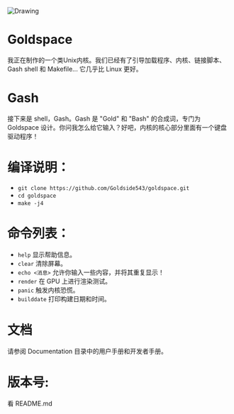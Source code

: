 ![Drawing](https://github.com/user-attachments/assets/341a14bd-a23a-4742-ac67-bb30a29c6892)

# Goldspace
我正在制作的一个类Unix内核。我们已经有了引导加载程序、内核、链接脚本、Gash shell 和 Makefile...
它几乎比 Linux 更好。

# Gash
接下来是 shell，Gash。Gash 是 "Gold" 和 "Bash" 的合成词，专门为 Goldspace 设计。你问我怎么给它输入？好吧，内核的核心部分里面有一个键盘驱动程序！

# 编译说明：
* `git clone https://github.com/Goldside543/goldspace.git`
* `cd goldspace`
* `make -j4`

# 命令列表：
* `help` 显示帮助信息。
* `clear` 清除屏幕。
* `echo <消息>` 允许你输入一些内容，并将其重复显示！
* `render` 在 GPU 上进行渲染测试。
* `panic` 触发内核恐慌。
* `builddate` 打印构建日期和时间。

# 文档
请参阅 Documentation 目录中的用户手册和开发者手册。

# 版本号:
看 README.md
